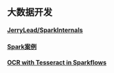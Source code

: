 ## 大数据开发

#### [JerryLead/SparkInternals](https://github.com/JerryLead/SparkInternals/tree/master/markdown)
#### [Spark案例](https://www.jianshu.com/p/e17a11ad3f9d)

#### [OCR with Tesseract in Sparkflows](https://www.sparkflows.io/post/ocr-with-tesseract-in-sparkflows)